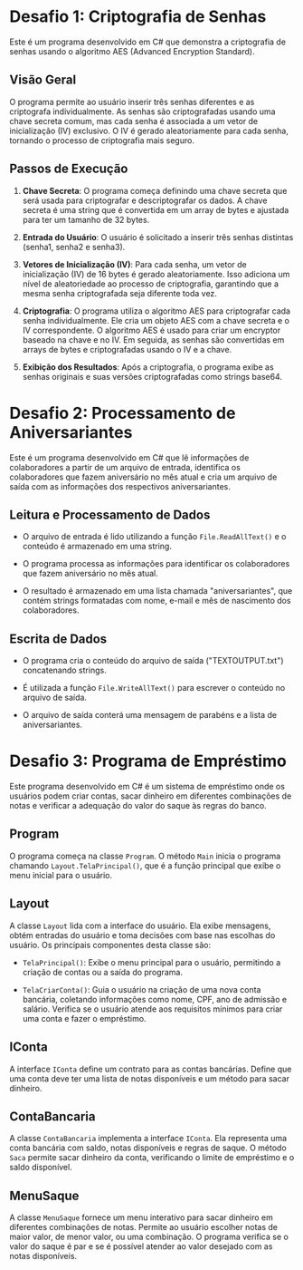 # Desafio 1: Criptografia de Senhas

Este é um programa desenvolvido em C# que demonstra a criptografia de senhas usando o algoritmo AES (Advanced Encryption Standard).

## Visão Geral

O programa permite ao usuário inserir três senhas diferentes e as criptografa individualmente. As senhas são criptografadas usando uma chave secreta comum, mas cada senha é associada a um vetor de inicialização (IV) exclusivo. O IV é gerado aleatoriamente para cada senha, tornando o processo de criptografia mais seguro.

## Passos de Execução

1. **Chave Secreta**: O programa começa definindo uma chave secreta que será usada para criptografar e descriptografar os dados. A chave secreta é uma string que é convertida em um array de bytes e ajustada para ter um tamanho de 32 bytes.

2. **Entrada do Usuário**: O usuário é solicitado a inserir três senhas distintas (senha1, senha2 e senha3).

3. **Vetores de Inicialização (IV)**: Para cada senha, um vetor de inicialização (IV) de 16 bytes é gerado aleatoriamente. Isso adiciona um nível de aleatoriedade ao processo de criptografia, garantindo que a mesma senha criptografada seja diferente toda vez.

4. **Criptografia**: O programa utiliza o algoritmo AES para criptografar cada senha individualmente. Ele cria um objeto AES com a chave secreta e o IV correspondente. O algoritmo AES é usado para criar um encryptor baseado na chave e no IV. Em seguida, as senhas são convertidas em arrays de bytes e criptografadas usando o IV e a chave.

5. **Exibição dos Resultados**: Após a criptografia, o programa exibe as senhas originais e suas versões criptografadas como strings base64.


# Desafio 2: Processamento de Aniversariantes

Este é um programa desenvolvido em C# que lê informações de colaboradores a partir de um arquivo de entrada, identifica os colaboradores que fazem aniversário no mês atual e cria um arquivo de saída com as informações dos respectivos aniversariantes.

## Leitura e Processamento de Dados

- O arquivo de entrada é lido utilizando a função `File.ReadAllText()` e o conteúdo é armazenado em uma string.

- O programa processa as informações para identificar os colaboradores que fazem aniversário no mês atual.

- O resultado é armazenado em uma lista chamada "aniversariantes", que contém strings formatadas com nome, e-mail e mês de nascimento dos colaboradores.

## Escrita de Dados

- O programa cria o conteúdo do arquivo de saída ("TEXTOUTPUT.txt") concatenando strings.

- É utilizada a função `File.WriteAllText()` para escrever o conteúdo no arquivo de saída.

- O arquivo de saída conterá uma mensagem de parabéns e a lista de aniversariantes.


# Desafio 3: Programa de Empréstimo

Este programa desenvolvido em C# é um sistema de empréstimo onde os usuários podem criar contas, sacar dinheiro em diferentes combinações de notas e verificar a adequação do valor do saque às regras do banco.

## Program

O programa começa na classe `Program`. O método `Main` inicia o programa chamando `Layout.TelaPrincipal()`, que é a função principal que exibe o menu inicial para o usuário.

## Layout

A classe `Layout` lida com a interface do usuário. Ela exibe mensagens, obtém entradas do usuário e toma decisões com base nas escolhas do usuário. Os principais componentes desta classe são:

- `TelaPrincipal()`: Exibe o menu principal para o usuário, permitindo a criação de contas ou a saída do programa.

- `TelaCriarConta()`: Guia o usuário na criação de uma nova conta bancária, coletando informações como nome, CPF, ano de admissão e salário. Verifica se o usuário atende aos requisitos mínimos para criar uma conta e fazer o empréstimo.

## IConta

A interface `IConta` define um contrato para as contas bancárias. Define que uma conta deve ter uma lista de notas disponíveis e um método para sacar dinheiro.

## ContaBancaria

A classe `ContaBancaria` implementa a interface `IConta`. Ela representa uma conta bancária com saldo, notas disponíveis e regras de saque. O método `Saca` permite sacar dinheiro da conta, verificando o limite de empréstimo e o saldo disponível.

## MenuSaque

A classe `MenuSaque` fornece um menu interativo para sacar dinheiro em diferentes combinações de notas. Permite ao usuário escolher notas de maior valor, de menor valor, ou uma combinação. O programa verifica se o valor do saque é par e se é possível atender ao valor desejado com as notas disponíveis.
